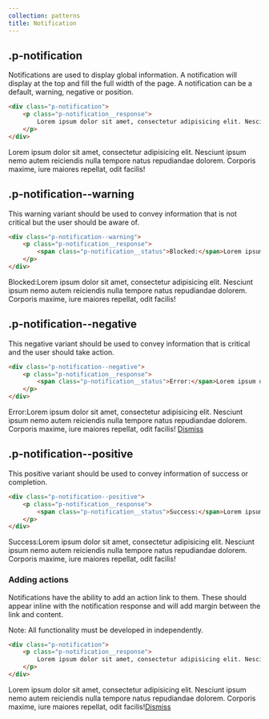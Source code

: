 ```yaml
---
collection: patterns
title: Notification
---
```


## .p-notification

Notifications are used to display global information. A notification will display at the top and fill the full width of the page. A notification can be a default, warning, negative or position.

```html
<div class="p-notification">
    <p class="p-notification__response">
        Lorem ipsum dolor sit amet, consectetur adipisicing elit. Nesciunt ipsum nemo autem reiciendis nulla tempore natus repudiandae dolorem. Corporis maxime, iure maiores repellat, odit facilis!
    </p>
</div>
```

<div class="p-notification">
    <p class="p-notification__response">
        Lorem ipsum dolor sit amet, consectetur adipisicing elit. Nesciunt ipsum nemo autem reiciendis nulla tempore natus repudiandae dolorem. Corporis maxime, iure maiores repellat, odit facilis!
    </p>
</div>

## .p-notification--warning

This warning variant should be used to convey information that is not critical but the user should be aware of.

```html
<div class="p-notification--warning">
    <p class="p-notification__response">
        <span class="p-notification__status">Blocked:</span>Lorem ipsum dolor sit amet, consectetur adipisicing elit. Nesciunt ipsum nemo autem reiciendis nulla tempore natus repudiandae dolorem. Corporis maxime, iure maiores repellat, odit facilis!
    </p>
</div>
```

<div class="p-notification--warning">
    <p class="p-notification__response">
        <span class="p-notification__status">Blocked:</span>Lorem ipsum dolor sit amet, consectetur adipisicing elit. Nesciunt ipsum nemo autem reiciendis nulla tempore natus repudiandae dolorem. Corporis maxime, iure maiores repellat, odit facilis!
    </p>
</div>

## .p-notification--negative

This negative variant should be used to convey information that is critical and the user should take action.

```html
<div class="p-notification--negative">
    <p class="p-notification__response">
        <span class="p-notification__status">Error:</span>Lorem ipsum dolor sit amet, consectetur adipisicing elit. Nesciunt ipsum nemo autem reiciendis nulla tempore natus repudiandae dolorem. Corporis maxime, iure maiores repellat, odit facilis! <a href="#" class="p-notification__action">Dismiss</a>
    </p>
</div>
```

<div class="p-notification--negative">
    <p class="p-notification__response">
        <span class="p-notification__status">Error:</span>Lorem ipsum dolor sit amet, consectetur adipisicing elit. Nesciunt ipsum nemo autem reiciendis nulla tempore natus repudiandae dolorem. Corporis maxime, iure maiores repellat, odit facilis! <a href="#" class="p-notification__action">Dismiss</a>
    </p>
</div>

## .p-notification--positive

This positive variant should be used to convey information of success or completion.

```html
<div class="p-notification--positive">
    <p class="p-notification__response">
        <span class="p-notification__status">Success:</span>Lorem ipsum dolor sit amet, consectetur adipisicing elit. Nesciunt ipsum nemo autem reiciendis nulla tempore natus repudiandae dolorem. Corporis maxime, iure maiores repellat, odit facilis!
    </p>
</div>
```

<div class="p-notification--positive">
    <p class="p-notification__response">
        <span class="p-notification__status">Success:</span>Lorem ipsum dolor sit amet, consectetur adipisicing elit. Nesciunt ipsum nemo autem reiciendis nulla tempore natus repudiandae dolorem. Corporis maxime, iure maiores repellat, odit facilis!
    </p>
</div>

### Adding actions

Notifications have the ability to add an action link to them. These should appear inline with the notification response and will add margin between the link and content.

Note: All functionality must be developed in independently.

```html
<div class="p-notification">
    <p class="p-notification__response">
        Lorem ipsum dolor sit amet, consectetur adipisicing elit. Nesciunt ipsum nemo autem reiciendis nulla tempore natus repudiandae dolorem. Corporis maxime, iure maiores repellat, odit facilis!<a href="#" class="p-notification__action">Dismiss</a>
    </p>
</div>
```

<div class="p-notification">
    <p class="p-notification__response">
        Lorem ipsum dolor sit amet, consectetur adipisicing elit. Nesciunt ipsum nemo autem reiciendis nulla tempore natus repudiandae dolorem. Corporis maxime, iure maiores repellat, odit facilis!<a href="#" class="p-notification__action">Dismiss</a>
    </p>
</div>
